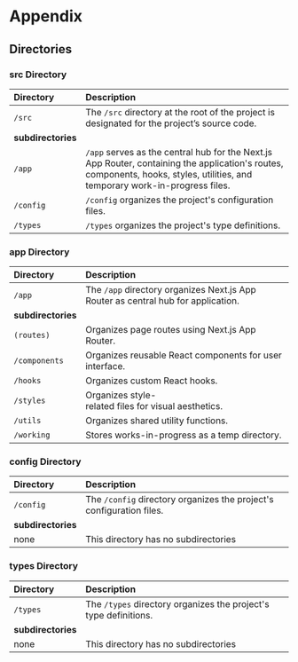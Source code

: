 # Appendix

## Directories

### src Directory

| **Directory**      | **Description**                                                                                                                                                               |
| :----------------- | :---------------------------------------------------------------------------------------------------------------------------------------------------------------------------- |
| `/src`             | The `/src` directory at the root of the project is designated for the project’s source code.                                                                                  |
| **subdirectories** |                                                                                                                                                                               |
| `/app`             | `/app` serves as the central hub for the Next.js App Router, containing the application's routes, components, hooks, styles, utilities, and temporary work-in-progress files. |
| `/config`          | `/config` organizes the project's configuration files.                                                                                                                        |
| `/types`           | `/types` organizes the project's type definitions.                                                                                                                            |

### app Directory

| **Directory**      | **Description**                                                                   |
| :----------------- | :-------------------------------------------------------------------------------- |
| `/app`             | The `/app` directory organizes Next.js App Router as central hub for application. |
| **subdirectories** |                                                                                   |
| `(routes)`         | Organizes page routes using Next.js App Router.                                   |
| `/components`      | Organizes reusable React components for user interface.                           |
| `/hooks`           | Organizes custom React hooks.                                                     |
| `/styles`          | Organizes style-related files for visual aesthetics.                              |
| `/utils`           | Organizes shared utility functions.                                               |
| `/working`         | Stores works-in-progress as a temp directory.                                     |

### config Directory

| **Directory**      | **Description**                                                      |
| :----------------- | :------------------------------------------------------------------- |
| `/config`          | The `/config` directory organizes the project's configuration files. |
| **subdirectories** |                                                                      |
| none               | This directory has no subdirectories                                 |

### types Directory

| **Directory**      | **Description**                                                  |
| :----------------- | :--------------------------------------------------------------- |
| `/types`           | The `/types` directory organizes the project's type definitions. |
| **subdirectories** |                                                                  |
| none               | This directory has no subdirectories                             |
